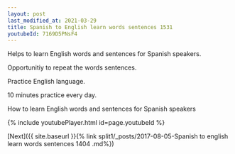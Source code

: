 ```yaml
---
layout: post
last_modified_at: 2021-03-29
title: Spanish to English learn words sentences 1531 
youtubeId: 7169D5PNsF4
---
```

 
 
Helps to learn English words and sentences for Spanish speakers.

Opportunitiy to repeat the words sentences. 

Practice English language. 
 
10 minutes practice every day. 
 
How to learn English words and sentences for Spanish speakers 
 
{% include youtubePlayer.html id=page.youtubeId %}
 
 
[Next]({{ site.baseurl }}{% link  split1/_posts/2017-08-05-Spanish to english learn words sentences 1404 .md%})
 
